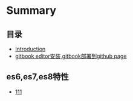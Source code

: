 # Summary

## 目录

* [Introduction](README.md)
* [gitbook editor安装,gitbook部署到github page](gitbook-editoran-88c52c-gitbook-bu-shu-dao-github-page.md)

## es6,es7,es8特性

* [111](es6es7es8te-xing/111.md)


